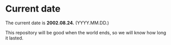 # Current date

The current date is **2002.08.24.** (YYYY.MM.DD.)

This repository will be good when the world ends, so we will know how long it lasted.